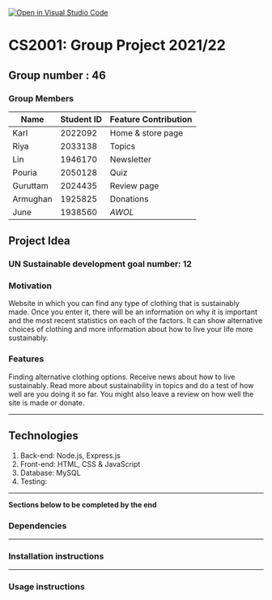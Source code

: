 [![Open in Visual Studio Code](https://classroom.github.com/assets/open-in-vscode-f059dc9a6f8d3a56e377f745f24479a46679e63a5d9fe6f495e02850cd0d8118.svg)](https://classroom.github.com/online_ide?assignment_repo_id=6100592&assignment_repo_type=AssignmentRepo)
# CS2001: Group Project 2021/22

## Group number : 46

### Group Members

Name          | Student ID | Feature Contribution |
--------------|------------|----------------------|
Karl          | 2022092    | Home & store page
Riya          | 2033138    | Topics
Lin           | 1946170    | Newsletter
Pouria        | 2050128    | Quiz
Guruttam      | 2024435    | Review page
Armughan      | 1925825    | Donations
June          | 1938560    | *AWOL*

## Project Idea

### UN Sustainable development goal number: 12

### Motivation
Website in which you can find any type of clothing that is sustainably made. Once you enter it, there will be an information on why it is important and the most recent statistics on each of the factors. It can show alternative choices of clothing and more information about how to live your life more sustainably.

### Features
Finding alternative clothing options. Receive news about how to live sustainably. Read more about sustainability in topics and do a test of how well are you doing it so far. You might also leave a review on how well the site is made or donate.

---

## Technologies

1. Back-end: Node.js, Express.js
2. Front-end: HTML, CSS & JavaScript
3. Database: MySQL
4. Testing:

---

****Sections below to be completed by the end****

### Dependencies

---

### Installation instructions

---

### Usage instructions
